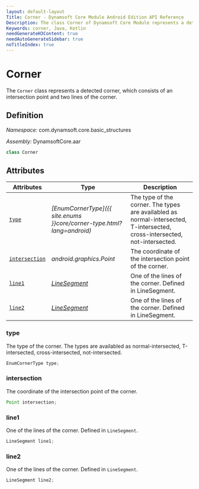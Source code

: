 ```yaml
---
layout: default-layout
Title: Corner - Dynamsoft Core Module Android Edition API Reference
Description: The class Corner of Dynamsoft Core Module represents a detected corner, which consists of an intersection and two lines.
Keywords: corner, Java, Kotlin
needGenerateH3Content: true
needAutoGenerateSidebar: true
noTitleIndex: true
---
```


# Corner

The `Corner` class represents a detected corner, which consists of an intersection point and two lines of the corner.

## Definition

*Namespace:* com.dynamsoft.core.basic_structures

*Assembly:* DynamsoftCore.aar

```java
class Corner
```

## Attributes

| Attributes | Type | Description |
| ---------- | ---- | ----------- |
| [`type`](#type) | *[EnumCornerType]({{ site.enums }}core/corner-type.html?lang=android)* | The type of the corner. The types are availabled as normal-intersected, T-intersected, cross-intersected, not-intersected. |
| [`intersection`](#intersection) | *android.graphics.Point* | The coordinate of the intersection point of the corner. |
| [`line1`](#line1) | *[LineSegment](line-segment.md)* |One of the lines of the corner. Defined in LineSegment. |
| [`line2`](#line2) | *[LineSegment](line-segment.md)* |One of the lines of the corner. Defined in LineSegment. |

### type

The type of the corner. The types are availabled as normal-intersected, T-intersected, cross-intersected, not-intersected.

```java
EnumCornerType type;
```

### intersection

The coordinate of the intersection point of the corner.

```java
Point intersection;
```

### line1

One of the lines of the corner. Defined in `LineSegment`.

```java
LineSegment line1;
```

### line2

One of the lines of the corner. Defined in `LineSegment`.

```java
LineSegment line2;
```

